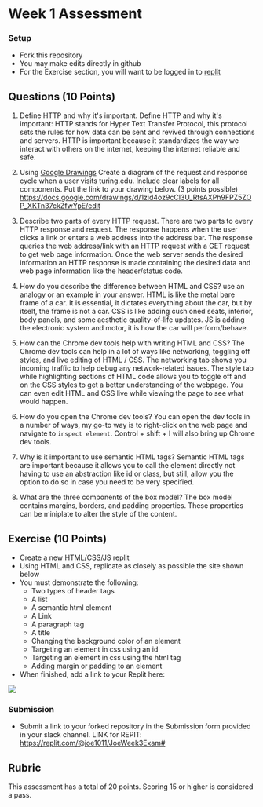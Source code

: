# Week 1 Assessment

### Setup
* Fork this repository
* You may make edits directly in github
* For the Exercise section, you will want to be logged in to [replit](https://replit.com)

## Questions (10 Points)

1. Define HTTP and why it's important.
Define HTTP and why it's important: HTTP stands for Hyper Text Transfer Protocol, this protocol sets the rules for how data can be sent and revived through connections and servers.
HTTP is important because it standardizes the way we interact with others on the internet, keeping the internet reliable and safe. 

3. Using [Google Drawings](https://docs.google.com/drawings) Create a diagram of the request and response cycle when a user visits turing.edu. Include clear labels for all components. Put the link to your drawing below. (3 points possible)
https://docs.google.com/drawings/d/1zid4oz9cCl3U_RtsAXPh9FPZ5ZOP_XKTn37ckZfwYpE/edit

4. Describe two parts of every HTTP request.
There are two parts to every HTTP response and request. 
The response happens when the user clicks a link or enters a web address into the address bar. The response queries the web address/link with an HTTP request with a GET request to get web page information. 
Once the web server sends the desired information an HTTP response is made containing the desired data and web page information like the header/status code.  

5. How do you describe the difference between HTML and CSS? use an analogy or an example in your answer.
HTML is like the metal bare frame of a car. It is essential, it dictates everything about the car, but by itself, the frame is not a car. CSS is like adding cushioned seats, interior, body panels, and some aesthetic quality-of-life updates.
JS is adding the electronic system and motor, it is how the car will perform/behave.

7. How can the Chrome dev tools help with writing HTML and CSS?
The Chrome dev tools can help in a lot of ways like networking, toggling off styles, and live editing of HTML / CSS. The networking tab shows you incoming traffic to help debug any network-related issues. The style tab while highlighting sections of HTML code allows you to toggle off and on the CSS styles to get a better understanding of the webpage. You can even edit HTML and CSS live while viewing the page to see what would happen.  

8. How do you open the Chrome dev tools?
You can open the dev tools in a number of ways, my go-to way is to right-click on the web page and navigate to `inspect element`.  Control + shift + I will also bring up Chrome dev tools. 

9. Why is it important to use semantic HTML tags?
Semantic HTML tags are important because it allows you to call the element directly not having to use an abstraction like id or class, but still, allow you the option to do so in case you need to be very specified. 

10. What are the three components of the box model?
The box model contains margins, borders, and padding properties. These properties can be miniplate to alter the style of the content.

## Exercise (10 Points)

* Create a new HTML/CSS/JS replit
* Using HTML and CSS, replicate as closely as possible the site shown below
* You must demonstrate the following:
  * Two types of header tags
  * A list
  * A semantic html element
  * A Link
  * A paragraph tag
  * A title
  * Changing the background color of an element
  * Targeting an element in css using an id
  * Targeting an element in css using the html tag
  * Adding margin or padding to an element
* When finished, add a link to your Replit here: <A link to your repl here>

![](Marta-Aziz.png)

### Submission
* Submit a link to your forked repository in the Submission form provided in your slack channel.
  LINK for REPIT: https://replit.com/@joe1011/JoeWeek3Exam#

## Rubric
This assessment has a total of 20 points.  Scoring 15 or higher is considered a pass.
